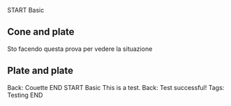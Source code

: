 
START
Basic
## Cone and plate
Sto facendo questa prova per vedere la situazione
## Plate and plate 

Back: Couette
END
START
Basic
This is a test.
Back: Test successful!
Tags: Testing
END